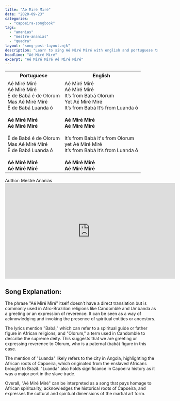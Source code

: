 ```yaml
---
title: "Aé Miré Miré"
date: "2020-09-23"
categories: 
  - "capoeira-songbook"
tags: 
  - "ananias"
  - "mestre-ananias"
  - "quadra"
layout: "song-post-layout.njk"
description: "Learn to sing Aé Miré Miré with english and portuguese translations along with a video to help you learn."
headline: "Aé Miré Miré"
excerpt: "Aé Miré Miré Aé Miré Miré"
---
```


<table class="capoeira-table">
    <tr class="header-row">
        <th>Portuguese</th>
        <th>English</th>
    </tr>
    <tr>
        <td>
            Aé Miré Miré<br>
            Aé Miré Miré<br>
            É de Babá é de Olorum<br>
            Mas Aé Miré Miré<br>
            Ê de Babá Luanda ô<br><br>
            <strong>Aé Miré Miré<br>
            Aé Miré Miré</strong><br><br>
            Ê de Babá é de Olorum<br>
            Mas Aé Miré Miré<br>
            Ê de Babá Luanda ô<br><br>
            <strong>Aé Miré Miré<br>
            Aé Miré Miré</strong>
        </td>
        <td>
            Aé Miré Miré<br>
            Aé Miré Miré<br>
            It’s from Babá Olorum<br>
            Yet Aé Miré Miré<br>
            It’s from Babá It’s from Luanda ô<br><br>
            <strong>Aé Miré Miré<br>
            Aé Miré Miré</strong><br><br>
            It’s from Babá it's from Olorum<br>
            yet Aé Miré Miré<br>
            It’s from Babá It’s from Luanda ô<br><br>
            <strong>Aé Miré Miré<br>
            Aé Miré Miré</strong>
        </td>
    </tr>
</table>

<figcaption>
Author: Mestre Ananias
</figcaption>

<iframe width="560" height="315" src="https://www.youtube.com/embed/KJ-gDgJAqeg" title="YouTube video player" frameborder="0" allow="accelerometer; autoplay; clipboard-write; encrypted-media; gyroscope; picture-in-picture" allowfullscreen></iframe>

## Song Explanation:

The phrase "Aé Miré Miré" itself doesn't have a direct translation but is commonly used in Afro-Brazilian religions like Candomblé and Umbanda as a greeting or an expression of reverence. It can be seen as a way of acknowledging and invoking the presence of spiritual entities or ancestors.

The lyrics mention "Babá," which can refer to a spiritual guide or father figure in African religions, and "Olorum," a term used in Candomblé to describe the supreme deity. This suggests that we are greeting or expressing reverence to Olorum, who is a paternal (babá) figure in this case.

The mention of "Luanda" likely refers to the city in Angola, highlighting the African roots of Capoeira, which originated from the enslaved Africans brought to Brazil. "Luanda" also holds significance in Capoeira history as it was a major port in the slave trade.

Overall, "Aé Miré Miré" can be interpreted as a song that pays homage to African spirituality, acknowledges the historical roots of Capoeira, and expresses the cultural and spiritual dimensions of the martial art form.